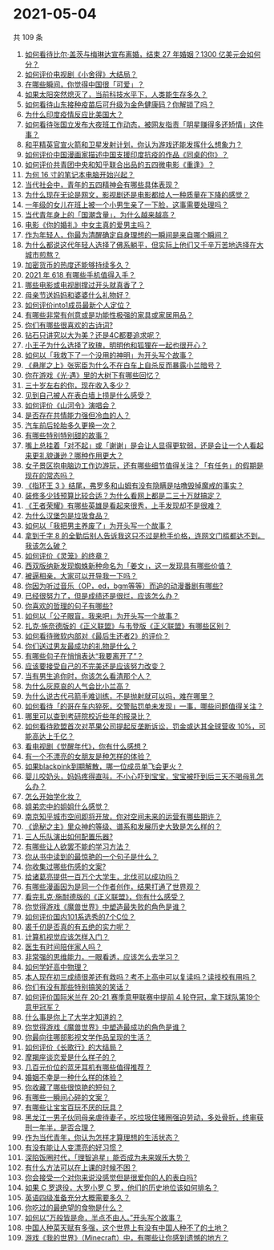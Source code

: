 # 2021-05-04

共 109 条

<!-- BEGIN -->
<!-- 最后更新时间 Tue May 04 2021 13:06:18 GMT+0800 (China Standard Time) -->

1. [如何看待比尔·盖茨与梅琳达宣布离婚，结束 27 年婚姻？1300
   亿美元会如何分？](https://www.zhihu.com/question/457737040)
2. [如何评价电视剧《小舍得》大结局？](https://www.zhihu.com/question/457690005)
3. [在哪些瞬间，你觉得中国很「可爱」？](https://www.zhihu.com/question/455857255)
4. [如果太阳突然熄灭了，当前科技水平下，人类能生存多久？](https://www.zhihu.com/question/399868816)
5. [如何看待山东接种疫苗后可升级为金色健康码？你解锁了吗？](https://www.zhihu.com/question/457670626)
6. [为什么印度疫情反应比美国大？](https://www.zhihu.com/question/456804640)
7. [如何看待张国立发布大夜班工作动态，被网友指责「明星赚得多还矫情」这件事？](https://www.zhihu.com/question/457625710)
8. [和平精英官宣火箭和卫星发射计划，你认为游戏还能发挥什么想象力？](https://www.zhihu.com/question/457592519)
9. [如何评价中国漫画家描述中国支援印度抗疫的作品《同桌的你》？](https://www.zhihu.com/question/457620550)
10. [如何评价共青团中央和知乎联合出品的五四微电影《重逢》？](https://www.zhihu.com/question/457512856)
11. [为何 16 寸的笔记本电脑开始兴起？](https://www.zhihu.com/question/456973925)
12. [当代社会中，青年的五四精神会有哪些具体表现？](https://www.zhihu.com/question/457145137)
13. [为什么现在无论是网文，影视剧还是电影都给人一种质量在下降的感觉？](https://www.zhihu.com/question/457535894)
14. [一年级的女儿在班上被一个小男生亲了一下脸，这事需要处理吗？](https://www.zhihu.com/question/449615832)
15. [当代青年身上的「国潮含量」，为什么越来越高？](https://www.zhihu.com/question/457690066)
16. [电影《你的婚礼》中女主真的爱男主吗？](https://www.zhihu.com/question/457361837)
17. [作为年轻人，你最为清醒确定自身理想的一瞬间是来自哪个瞬间？](https://www.zhihu.com/question/457149789)
18. [为什么都说这代年轻人选择了佛系躺平，但实际上他们又千辛万苦地选择在大城市煎熬？](https://www.zhihu.com/question/457670118)
19. [加密货币的热度还能够持续多久？](https://www.zhihu.com/question/454117805)
20. [2021 年 618 有哪些手机值得入手？](https://www.zhihu.com/question/457255298)
21. [哪些电影或电视剧撑过开头就真香了？](https://www.zhihu.com/question/449504220)
22. [母亲节送妈妈和婆婆什么礼物好？](https://www.zhihu.com/question/276253230)
23. [如何评价into1成员最新个人定位？](https://www.zhihu.com/question/457263016)
24. [有哪些非常有创意或是功能性极强的家具或家居用品？](https://www.zhihu.com/question/22970316)
25. [你们有哪些很喜欢的古诗词?](https://www.zhihu.com/question/327606978)
26. [钻石只讲究以大为美？还是4C都要追求呢？](https://www.zhihu.com/question/446458723)
27. [小王子为什么选择了玫瑰，明明他和狐狸在一起也很开心？](https://www.zhihu.com/question/353104840)
28. [如何以「我救下了一个没用的神明」为开头写个故事？](https://www.zhihu.com/question/444751348)
29. [《悬崖之上》张宪臣为什么不在白车上自杀反而暴露小兰暗号？](https://www.zhihu.com/question/457341025)
30. [你在游戏《光·遇》里的大树下有哪些回忆？](https://www.zhihu.com/question/457409229)
31. [三十岁左右的你，现在收入多少？](https://www.zhihu.com/question/310923691)
32. [见到自己被人在表白墙上捞是什么感受？](https://www.zhihu.com/question/426184407)
33. [如何评价《山河令》演唱会？](https://www.zhihu.com/question/457706665)
34. [是否存在共情能力强但冷血的人？](https://www.zhihu.com/question/267512045)
35. [汽车前后轮胎多久更换一次？](https://www.zhihu.com/question/313262320)
36. [有哪些特别特别甜的故事？](https://www.zhihu.com/question/417468331)
37. [嘴上总挂着「对不起」或「谢谢」是会让人显得更软弱，还是会让一个人看起来更礼貌谦逊？哪种作用更大？](https://www.zhihu.com/question/25052958)
38. [女子景区抱电脑边工作边游玩，还有哪些细节值得关注？「有任务」的假期是现在的常态吗？](https://www.zhihu.com/question/457540899)
39. [《指环王 3
    》结尾，弗罗多和山姆有没有隐瞒是咕噜毁掉魔戒的事实？](https://www.zhihu.com/question/457495969)
40. [装修多少钱预算比较合适？为什么看网上都是二三十万就搞定？](https://www.zhihu.com/question/441287480)
41. [《王者荣耀》有哪些英雄是看起来很秀，上手发现却不是很难？](https://www.zhihu.com/question/456199987)
42. [为什么汉堡包是垃圾食品？](https://www.zhihu.com/question/382868803)
43. [如何以「我把男主养废了」为开头写一个故事？](https://www.zhihu.com/question/437462244)
44. [拿到千字 8
    的全勤后别人告诉我这只不过是枪手价格，连网文门槛都达不到。我该怎么破？](https://www.zhihu.com/question/457647042)
45. [如何评价《灵笼》的终章？](https://www.zhihu.com/question/457072944)
46. [西双版纳新发现蜘蛛新种命名为「姜文」，这一发现具有哪些价值？](https://www.zhihu.com/question/457371552)
47. [被逼相亲，大家可以开导我一下吗？](https://www.zhihu.com/question/457592442)
48. [你因为听过音乐（OP，ed，bgm等等）而追的动漫番剧有哪些?](https://www.zhihu.com/question/456640204)
49. [已经很努力了，但是成绩还是很烂，应该怎么办？](https://www.zhihu.com/question/455175745)
50. [你喜欢的哲理的句子有哪些?](https://www.zhihu.com/question/431496102)
51. [如何以「公子眼盲，我来吧」为开头写一个故事？](https://www.zhihu.com/question/442710328)
52. [扎克·施奈德版的《正义联盟》与韦登版《正义联盟》有哪些区别？](https://www.zhihu.com/question/449872864)
53. [如何看待微软内部对《最后生还者2》的评价？](https://www.zhihu.com/question/457639452)
54. [你们送过男友最成功的礼物是什么？](https://www.zhihu.com/question/25865753)
55. [有哪些句子在悄悄表达“我要离开了”？](https://www.zhihu.com/question/440637432)
56. [应该要接受自己的不完美还是应该努力改变？](https://www.zhihu.com/question/278953449)
57. [当有男生追你时，你该怎么看清那个人？](https://www.zhihu.com/question/342163331)
58. [为什么灰原哀的人气会比小兰高？](https://www.zhihu.com/question/382637152)
59. [为什么说古代弓箭手难训练，不是抛射就可以吗，难在哪里？](https://www.zhihu.com/question/349584247)
60. [如何看待「的哥在车内猝死，交警贴罚单未发现」一事，哪些问题值得关注？](https://www.zhihu.com/question/457613358)
61. [哪里可以查到考研院校近些年的报录比？](https://www.zhihu.com/question/367173234)
62. [如何看待欧盟首次对苹果公司提起反垄断诉讼，罚金或达其全球营收
    10%，可能高达上千亿？](https://www.zhihu.com/question/457427264)
63. [看电视剧《觉醒年代》，你有什么感想？](https://www.zhihu.com/question/450120675)
64. [有一个不漂亮的女朋友是种怎样的体验？](https://www.zhihu.com/question/27433657)
65. [如果blackpink到期解散，哪一位成员单飞会更火？](https://www.zhihu.com/question/455213754)
66. [婴儿咬奶头，妈妈疼得直叫，不小心吓到宝宝，宝宝被吓到后三天不喝母乳怎么办？](https://www.zhihu.com/question/455850698)
67. [怎么开始学化妆？](https://www.zhihu.com/question/302940225)
68. [姐弟恋中的姐姐什么感觉？](https://www.zhihu.com/question/451689518)
69. [南京知乎城市空间即将开放，你对空间未来的运营有哪些期许？](https://www.zhihu.com/question/455930944)
70. [《诡秘之主》里众神的等级、谱系和发展历史大致是怎么样的？](https://www.zhihu.com/question/344358183)
71. [三人乐队演出如何配置乐器?](https://www.zhihu.com/question/453577415)
72. [有哪些让人欲罢不能的学习方法？](https://www.zhihu.com/question/30178891)
73. [你从书中读到的最惊艳的一个句子是什么？](https://www.zhihu.com/question/456541633)
74. [你收集过哪些伤感的文案?](https://www.zhihu.com/question/450594854)
75. [给诸葛亮提供一百万个大学生，北伐可以成功吗？](https://www.zhihu.com/question/443277138)
76. [有哪些漫画因为是同一个作者创作，结果打通了世界观？](https://www.zhihu.com/question/437451134)
77. [看完扎克·施耐德版的《正义联盟》，你有什么感受？](https://www.zhihu.com/question/450085688)
78. [你觉得游戏《魔兽世界》中塑造最失败的角色是谁？](https://www.zhihu.com/question/456498770)
79. [如何评价国内101系选秀的7个C位？](https://www.zhihu.com/question/456871781)
80. [裘千仞是否真的有五绝的实力呢？](https://www.zhihu.com/question/457477701)
81. [计算机视觉应该怎样入门？](https://www.zhihu.com/question/23902574)
82. [医生有时间陪伴家人吗？](https://www.zhihu.com/question/307677298)
83. [非常强的思维能力，一眼看透，应该怎么去学习？](https://www.zhihu.com/question/447265742)
84. [如何学好高中物理？](https://www.zhihu.com/question/19812276)
85. [本人现在初三成绩很差还有救吗？考不上高中可以复读吗？读技校有用吗？](https://www.zhihu.com/question/456260758)
86. [你们有没有那些特别搞笑的笑话？](https://www.zhihu.com/question/454205391)
87. [如何评价国际米兰在 20-21 赛季意甲联赛中提前 4
    轮夺冠，拿下球队第19个意甲冠军？](https://www.zhihu.com/question/457596626)
88. [什么事是你上了大学才知道的？](https://www.zhihu.com/question/406491354)
89. [你觉得游戏《魔兽世界》中塑造最成功的角色是谁？](https://www.zhihu.com/question/456497443)
90. [你最向往哪部影视文学作品呈现的生活？](https://www.zhihu.com/question/456677630)
91. [如何评价《长歌行》的大结局？](https://www.zhihu.com/question/457677705)
92. [摩羯座谈恋爱是什么样子的？](https://www.zhihu.com/question/452356824)
93. [几百元价位的蓝牙耳机有哪些值得推荐？](https://www.zhihu.com/question/450380739)
94. [婚姻不幸是一种什么样的体验？](https://www.zhihu.com/question/267571755)
95. [你收藏了哪些很惊艳的短句？](https://www.zhihu.com/question/456852823)
96. [有哪些一瞬间心碎的文案？](https://www.zhihu.com/question/446133693)
97. [有哪些让宝宝百玩不厌的玩具？](https://www.zhihu.com/question/347811760)
98. [黑龙江一男子伙同母亲虐待妻子，吃垃圾住猪圈强迫劳动，多处骨折，终审获刑一年半，是否合理？](https://www.zhihu.com/question/457256890)
99. [作为当代青年，你认为怎样才算理想的生活状态？](https://www.zhihu.com/question/457149501)
100. [有没有能让人变漂亮的好习惯？](https://www.zhihu.com/question/423969924)
101. [深陷饭圈时代，「理智追星」能否成为未来娱乐大势？](https://www.zhihu.com/question/456813274)
102. [有什么方法可以在上课的时候不困？](https://www.zhihu.com/question/453132101)
103. [你会接受一个对你来说没感觉但是很爱你的人的表白吗?](https://www.zhihu.com/question/456895806)
104. [如果 C 罗退役，大罗小罗 C 罗，他们的历史地位该如何排名？](https://www.zhihu.com/question/384740207)
105. [英语四级准备充分大概需要多久？](https://www.zhihu.com/question/293706213)
106. [你吃过的最绝望的食物是什么？](https://www.zhihu.com/question/266593795)
107. [如何以“万般皆是命，半点不由人。”开头写个故事？](https://www.zhihu.com/question/446397308)
108. [中国人种菜天赋有多强，这个世界上有没有中国人种不了的土地？](https://www.zhihu.com/question/457311138)
109. [游戏《我的世界》（Minecraft）中，有哪些让你感到遗憾的地方？](https://www.zhihu.com/question/451353111)

<!-- END -->
